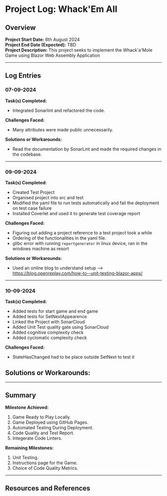 # Project Log: Whack'Em All

## Overview
**Project Start Date:** 6th August 2024  
**Project End Date (Expected):** TBD  
**Project Description:** This project seeks to implement the Whack'a'Mole Game using Blazor Web Assembly Application

---

## Log Entries

### 07-09-2024

**Task(s) Completed:**  
- Integrated Sonarlint and refactored the code.

**Challenges Faced:**  
- Many attributes were made public unnecessarily.

**Solutions or Workarounds:**  
- Read the documentation by SonarLint and made the required changes in the codebase.

---
### 09-09-2024

**Task(s) Completed:**  
- Created Test Project
- Organised project into src and test
- Modified the yaml file to run tests automatically and fail the deployment on test case failure
- Installed Coverlet and used it to generate test coverage report

**Challenges Faced:**  
- Figuring out adding a project reference to a test project took a while
- Ordering of the functionalities in the yaml file.
- glibc error with running `reportgenerator` in linux device, ran in the windows machine as resort

**Solutions or Workarounds:**  
- Used an online blog to understand setup --> https://blog.openreplay.com/how-to--unit-testing-blazor-apps/

---
### 10-09-2024

**Task(s) Completed:**  
- Added tests for start game and end game
- Added tests for SetNextAppearence
- Linked the Project with SonarCloud
- Added Unit Test quality gate using SonarCloud
- Added cognitive complexity check
- Added cyclomatic complexity check

**Challenges Faced:**
- StateHasChanged had to be place outside SetNext to test it

**Solutions or Workarounds:**  
- 

---

## Summary 

**Milestone Achieved:** 
1. Game Ready to Play Locally.
2. Game Deployed using GitHub Pages.
3. Automated Testing During Deployment.
4. Code Quality and Test Report.
5. Integerate Code Linters.

**Remaining Milestones:** 
1. Unit Testing.
2. Instructions page for the Game.
3. Choice of Code Quality Metrics.

---

## Resources and References 

